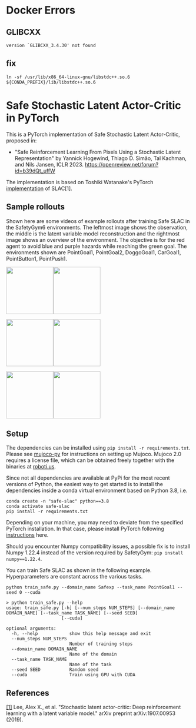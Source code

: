 # Docker Errors
## GLIBCXX
```
version `GLIBCXX_3.4.30' not found
```
## fix
```
ln -sf /usr/lib/x86_64-linux-gnu/libstdc++.so.6 ${CONDA_PREFIX}/lib/libstdc++.so.6
```


# Safe Stochastic Latent Actor-Critic in PyTorch
This is a PyTorch implementation of Safe Stochastic Latent Actor-Critic, proposed in:
- "Safe Reinforcement Learning From Pixels Using a Stochastic Latent Representation" by Yannick Hogewind, Thiago D. Simão, Tal Kachman, and Nils Jansen, ICLR 2023. https://openreview.net/forum?id=b39dQt_uffW

The implementation is based on Toshiki Watanake's PyTorch [implementation](https://github.com/toshikwa/slac.pytorch) of SLAC[1].

## Sample rollouts
Shown here are some videos of example rollouts after training Safe SLAC in the SafetyGym6 environments. The leftmost image shows the observation, the middle is the latent variable model reconstruction and the rightmost image shows an overview of the environment. The objective is for the red agent to avoid blue and purple hazards while reaching the green goal. The environments shown are PointGoal1, PointGoal2, DoggoGoal1, CarGoal1, PointButton1, PointPush1.

<img src="images/PointGoal1.gif" height="128"><img src="images/PointGoal2.gif" height="128">

<img src="images/DoggoGoal1.gif" height="128"><img src="images/CarGoal1.gif" height="128">

<img src="images/PointButton1.gif" height="128"><img src="images/PointPush1.gif" height="128">



## Setup
The dependencies can be installed using `pip install -r requirements.txt`. Please see [mujoco-py](https://github.com/openai/mujoco-py/tree/v2.0.2.5) for instructions on setting up Mujoco. Mujoco 2.0 requires a license file, which can be obtained freely together with the binaries at [roboti.us](https://www.roboti.us/).

Since not all dependencies are available at PyPi for the most recent versions of Python, the easiest way to get started is to install the dependencies inside a conda virtual environment based on Python 3.8, i.e.

```
conda create -n "safe-slac" python==3.8
conda activate safe-slac
pip install -r requirements.txt
```

Depending on your machine, you may need to deviate from the specified PyTorch installation. In that case, please install PyTorch following [instructions](https://pytorch.org/get-started/locally/) here.

Should you encounter Numpy compatibility issues, a possible fix is to install Numpy 1.22.4 instead of the version required by SafetyGym: `pip install numpy==1.22.4`.

You can train Safe SLAC as shown in the following example. Hyperparameters are constant across the various tasks.

```
python train_safe.py --domain_name Safexp --task_name PointGoal1 --seed 0 --cuda
```
```
> python train_safe.py --help
usage: train_safe.py [-h] [--num_steps NUM_STEPS] [--domain_name DOMAIN_NAME] [--task_name TASK_NAME] [--seed SEED]
                     [--cuda]

optional arguments:
  -h, --help            show this help message and exit
  --num_steps NUM_STEPS
                        Number of training steps
  --domain_name DOMAIN_NAME
                        Name of the domain
  --task_name TASK_NAME
                        Name of the task
  --seed SEED           Random seed
  --cuda                Train using GPU with CUDA
```

## References
[[1]](https://arxiv.org/abs/1907.00953) Lee, Alex X., et al. "Stochastic latent actor-critic: Deep reinforcement learning with a latent variable model." arXiv preprint arXiv:1907.00953 (2019).
